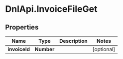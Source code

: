 # DnlApi.InvoiceFileGet

## Properties
Name | Type | Description | Notes
------------ | ------------- | ------------- | -------------
**invoiceId** | **Number** |  | [optional] 


